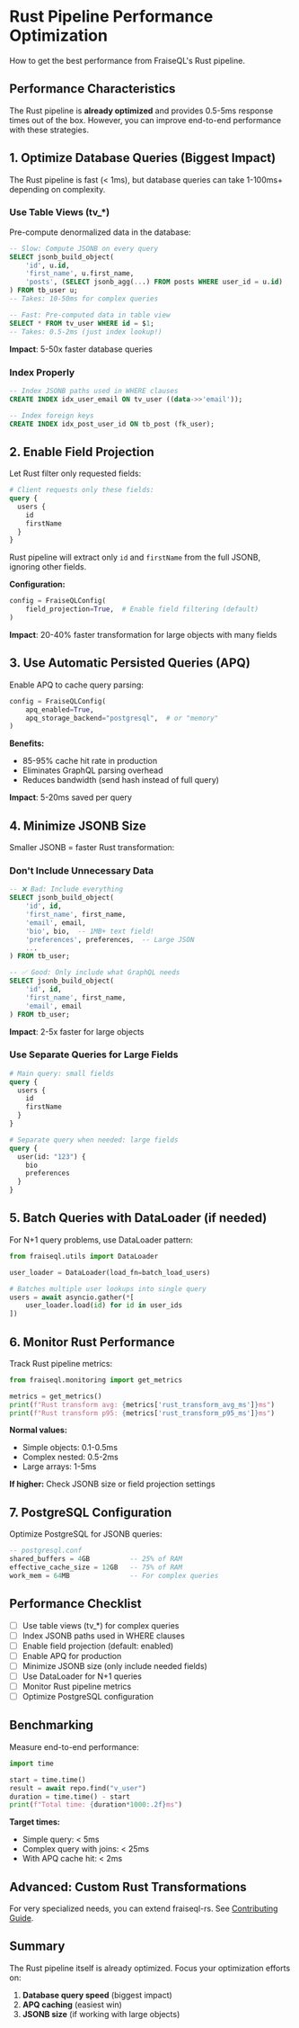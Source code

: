 # Rust Pipeline Performance Optimization

How to get the best performance from FraiseQL's Rust pipeline.

## Performance Characteristics

The Rust pipeline is **already optimized** and provides 0.5-5ms response times out of the box. However, you can improve end-to-end performance with these strategies.

## 1. Optimize Database Queries (Biggest Impact)

The Rust pipeline is fast (< 1ms), but database queries can take 1-100ms+ depending on complexity.

### Use Table Views (tv_*)
Pre-compute denormalized data in the database:

```sql
-- Slow: Compute JSONB on every query
SELECT jsonb_build_object(
    'id', u.id,
    'first_name', u.first_name,
    'posts', (SELECT jsonb_agg(...) FROM posts WHERE user_id = u.id)
) FROM tb_user u;
-- Takes: 10-50ms for complex queries

-- Fast: Pre-computed data in table view
SELECT * FROM tv_user WHERE id = $1;
-- Takes: 0.5-2ms (just index lookup!)
```

**Impact**: 5-50x faster database queries

### Index Properly
```sql
-- Index JSONB paths used in WHERE clauses
CREATE INDEX idx_user_email ON tv_user ((data->>'email'));

-- Index foreign keys
CREATE INDEX idx_post_user_id ON tb_post (fk_user);
```

## 2. Enable Field Projection

Let Rust filter only requested fields:

```graphql
# Client requests only these fields:
query {
  users {
    id
    firstName
  }
}
```

Rust pipeline will extract only `id` and `firstName` from the full JSONB, ignoring other fields.

**Configuration:**
```python
config = FraiseQLConfig(
    field_projection=True,  # Enable field filtering (default)
)
```

**Impact**: 20-40% faster transformation for large objects with many fields

## 3. Use Automatic Persisted Queries (APQ)

Enable APQ to cache query parsing:

```python
config = FraiseQLConfig(
    apq_enabled=True,
    apq_storage_backend="postgresql",  # or "memory"
)
```

**Benefits:**
- 85-95% cache hit rate in production
- Eliminates GraphQL parsing overhead
- Reduces bandwidth (send hash instead of full query)

**Impact**: 5-20ms saved per query

## 4. Minimize JSONB Size

Smaller JSONB = faster Rust transformation:

### Don't Include Unnecessary Data
```sql
-- ❌ Bad: Include everything
SELECT jsonb_build_object(
    'id', id,
    'first_name', first_name,
    'email', email,
    'bio', bio,  -- 1MB+ text field!
    'preferences', preferences,  -- Large JSON
    ...
) FROM tb_user;

-- ✅ Good: Only include what GraphQL needs
SELECT jsonb_build_object(
    'id', id,
    'first_name', first_name,
    'email', email
) FROM tb_user;
```

**Impact**: 2-5x faster for large objects

### Use Separate Queries for Large Fields
```graphql
# Main query: small fields
query {
  users {
    id
    firstName
  }
}

# Separate query when needed: large fields
query {
  user(id: "123") {
    bio
    preferences
  }
}
```

## 5. Batch Queries with DataLoader (if needed)

For N+1 query problems, use DataLoader pattern:

```python
from fraiseql.utils import DataLoader

user_loader = DataLoader(load_fn=batch_load_users)

# Batches multiple user lookups into single query
users = await asyncio.gather(*[
    user_loader.load(id) for id in user_ids
])
```

## 6. Monitor Rust Performance

Track Rust pipeline metrics:

```python
from fraiseql.monitoring import get_metrics

metrics = get_metrics()
print(f"Rust transform avg: {metrics['rust_transform_avg_ms']}ms")
print(f"Rust transform p95: {metrics['rust_transform_p95_ms']}ms")
```

**Normal values:**
- Simple objects: 0.1-0.5ms
- Complex nested: 0.5-2ms
- Large arrays: 1-5ms

**If higher:** Check JSONB size or field projection settings

## 7. PostgreSQL Configuration

Optimize PostgreSQL for JSONB queries:

```sql
-- postgresql.conf
shared_buffers = 4GB          -- 25% of RAM
effective_cache_size = 12GB   -- 75% of RAM
work_mem = 64MB               -- For complex queries
```

## Performance Checklist

- [ ] Use table views (tv_*) for complex queries
- [ ] Index JSONB paths used in WHERE clauses
- [ ] Enable field projection (default: enabled)
- [ ] Enable APQ for production
- [ ] Minimize JSONB size (only include needed fields)
- [ ] Use DataLoader for N+1 queries
- [ ] Monitor Rust pipeline metrics
- [ ] Optimize PostgreSQL configuration

## Benchmarking

Measure end-to-end performance:

```python
import time

start = time.time()
result = await repo.find("v_user")
duration = time.time() - start
print(f"Total time: {duration*1000:.2f}ms")
```

**Target times:**
- Simple query: < 5ms
- Complex query with joins: < 25ms
- With APQ cache hit: < 2ms

## Advanced: Custom Rust Transformations

For very specialized needs, you can extend fraiseql-rs. See [Contributing Guide](../development/CONTRIBUTING.md).

## Summary

The Rust pipeline itself is already optimized. Focus your optimization efforts on:
1. **Database query speed** (biggest impact)
2. **APQ caching** (easiest win)
3. **JSONB size** (if working with large objects)
